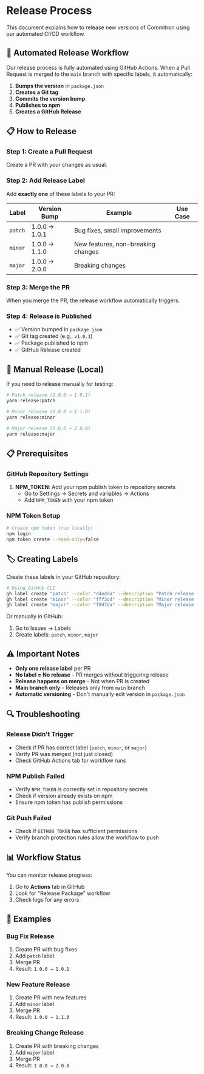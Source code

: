 # Release Process

This document explains how to release new versions of Commitron using our automated CI/CD workflow.

## 🚀 Automated Release Workflow

Our release process is fully automated using GitHub Actions. When a Pull Request is merged to the `main` branch with specific labels, it automatically:

1. **Bumps the version** in `package.json`
2. **Creates a Git tag**
3. **Commits the version bump**
4. **Publishes to npm**
5. **Creates a GitHub Release**

## 📋 How to Release

### Step 1: Create a Pull Request
Create a PR with your changes as usual.

### Step 2: Add Release Label
Add **exactly one** of these labels to your PR:

| Label | Version Bump | Example | Use Case |
|-------|-------------|---------|----------|
| `patch` | 1.0.0 → 1.0.1 | Bug fixes, small improvements |
| `minor` | 1.0.0 → 1.1.0 | New features, non-breaking changes |
| `major` | 1.0.0 → 2.0.0 | Breaking changes |

### Step 3: Merge the PR
When you merge the PR, the release workflow automatically triggers.

### Step 4: Release is Published
- ✅ Version bumped in `package.json`
- ✅ Git tag created (e.g., `v1.0.1`)
- ✅ Package published to npm
- ✅ GitHub Release created

## 🔧 Manual Release (Local)

If you need to release manually for testing:

```bash
# Patch release (1.0.0 → 1.0.1)
yarn release:patch

# Minor release (1.0.0 → 1.1.0)
yarn release:minor

# Major release (1.0.0 → 2.0.0)
yarn release:major
```

## 📋 Prerequisites

### GitHub Repository Settings
1. **NPM_TOKEN**: Add your npm publish token to repository secrets
   - Go to Settings → Secrets and variables → Actions
   - Add `NPM_TOKEN` with your npm token

### NPM Token Setup
```bash
# Create npm token (run locally)
npm login
npm token create --read-only=false
```

## 🏷️ Creating Labels

Create these labels in your GitHub repository:

```bash
# Using GitHub CLI
gh label create "patch" --color "d4edda" --description "Patch release (bug fixes)"
gh label create "minor" --color "fff3cd" --description "Minor release (new features)"
gh label create "major" --color "f8d7da" --description "Major release (breaking changes)"
```

Or manually in GitHub:
1. Go to Issues → Labels
2. Create labels: `patch`, `minor`, `major`

## ⚠️ Important Notes

- **Only one release label** per PR
- **No label = No release** - PR merges without triggering release
- **Release happens on merge** - Not when PR is created
- **Main branch only** - Releases only from `main` branch
- **Automatic versioning** - Don't manually edit version in `package.json`

## 🔍 Troubleshooting

### Release Didn't Trigger
- Check if PR has correct label (`patch`, `minor`, or `major`)
- Verify PR was merged (not just closed)
- Check GitHub Actions tab for workflow runs

### NPM Publish Failed
- Verify `NPM_TOKEN` is correctly set in repository secrets
- Check if version already exists on npm
- Ensure npm token has publish permissions

### Git Push Failed
- Check if `GITHUB_TOKEN` has sufficient permissions
- Verify branch protection rules allow the workflow to push

## 📊 Workflow Status

You can monitor release progress:
1. Go to **Actions** tab in GitHub
2. Look for "Release Package" workflow
3. Check logs for any errors

## 🎯 Examples

### Bug Fix Release
1. Create PR with bug fixes
2. Add `patch` label
3. Merge PR
4. Result: `1.0.0 → 1.0.1`

### New Feature Release
1. Create PR with new features
2. Add `minor` label
3. Merge PR
4. Result: `1.0.0 → 1.1.0`

### Breaking Change Release
1. Create PR with breaking changes
2. Add `major` label
3. Merge PR
4. Result: `1.0.0 → 2.0.0`
